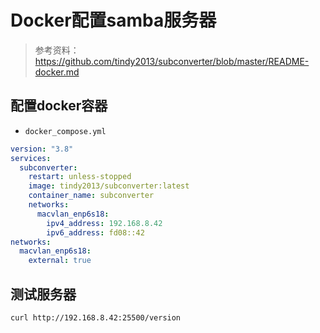 # Docker配置samba服务器

> 参考资料：<https://github.com/tindy2013/subconverter/blob/master/README-docker.md>

## 配置docker容器

+ `docker_compose.yml`

```yml
version: "3.8"
services:
  subconverter:
    restart: unless-stopped
    image: tindy2013/subconverter:latest
    container_name: subconverter
    networks:
      macvlan_enp6s18:
        ipv4_address: 192.168.8.42
        ipv6_address: fd08::42
networks:
  macvlan_enp6s18:
    external: true
```

## 测试服务器

```shell
curl http://192.168.8.42:25500/version
```

